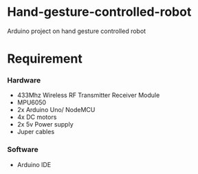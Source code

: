 # Hand-gesture-controlled-robot
Arduino project on hand gesture controlled robot

# Requirement
### Hardware
- 433Mhz Wireless RF Transmitter Receiver Module
- MPU6050
- 2x Arduino Uno/ NodeMCU
- 4x DC motors
- 2x 5v Power supply
- Juper cables

### Software
- Arduino IDE
